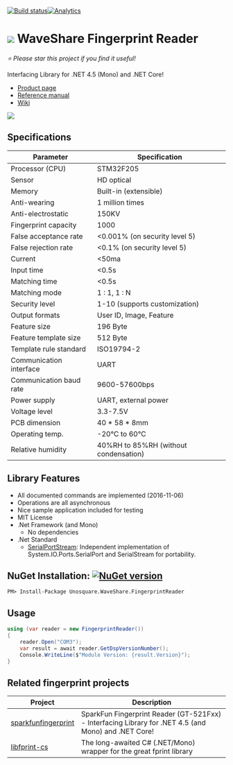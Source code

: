 [![Build status](https://ci.appveyor.com/api/projects/status/6t4myxvd36bfqwis/branch/master?svg=true)](https://ci.appveyor.com/project/geoperez/wsfingerprint/branch/master)[![Analytics](https://ga-beacon.appspot.com/UA-8535255-2/unosquare/wsfingerprint/)](https://github.com/igrigorik/ga-beacon)

# <img src="https://github.com/unosquare/wsfingerprint/raw/master/logos/wsfp-logo-32.png"></img> WaveShare Fingerprint Reader

*:star: Please star this project if you find it useful!*

Interfacing Library for .NET 4.5 (Mono) and .NET Core!

* [Product page](http://www.waveshare.com/uart-fingerprint-reader.htm)
* [Reference manual](http://www.waveshare.com/w/upload/6/65/UART-Fingerprint-Reader-UserManual.pdf)
* [Wiki](http://www.waveshare.com/wiki/UART_Fingerprint_Reader)

<img src="https://github.com/unosquare/wsfingerprint/raw/master/logos/wsfp-image.jpg">

## Specifications

| Parameter                    | Specification                         |
| ---------------------------- | ------------------------------------- |
| Processor (CPU)              | STM32F205                             |
| Sensor                       | HD optical                            |
| Memory                       | Built-in (extensible)                 |
| Anti-wearing                 | 1 million times                       |
| Anti-electrostatic           | 150KV                                 |
| Fingerprint capacity         | 1000                                  |
| False acceptance rate        | <0.001% (on security level 5)         |
| False rejection rate         | <0.1% (on security level 5)           |
| Current                      | <50ma                                 |
| Input time                   | <0.5s                                 |
| Matching time                | <0.5s                                 |
| Matching mode                | 1 : 1, 1 : N                          |
| Security level               | 1-10 (supports customization)         |
| Output formats               | User ID, Image, Feature               |
| Feature size                 | 196 Byte                              |
| Feature template size        | 512 Byte                              |
| Template rule standard       | ISO19794-2                            |
| Communication interface      | UART                                  |
| Communication baud rate      | 9600-57600bps                         |
| Power supply                 | UART, external power                  |
| Voltage level                | 3.3-7.5V                              |
| PCB dimension                | 40 * 58 * 8mm                             |
| Operating temp.              |-20℃ to 60℃                          |
| Relative humidity            | 40%RH to 85%RH (without condensation) |

## Library Features
* All documented commands are implemented (2016-11-06)
* Operations are all asynchronous
* Nice sample application included for testing
* MIT License
* .Net Framework (and Mono)
  * No dependencies
* .Net Standard
  * [SerialPortStream](https://github.com/jcurl/serialportstream): Independent implementation of System.IO.Ports.SerialPort and SerialStream for portability.

## NuGet Installation: [![NuGet version](https://badge.fury.io/nu/Unosquare.WaveShare.FingerprintReader.svg)](https://badge.fury.io/nu/Unosquare.WaveShare.FingerprintReader)

```
PM> Install-Package Unosquare.WaveShare.FingerprintReader
```

## Usage

```csharp
using (var reader = new FingerprintReader())
{
    reader.Open("COM3");
    var result = await reader.GetDspVersionNumber();
    Console.WriteLine($"Module Version: {result.Version}");
}
```


## Related fingerprint projects

| Project | Description |
|--------| ---|
|[sparkfunfingerprint](https://github.com/unosquare/sparkfunfingerprint)|SparkFun Fingerprint Reader (GT-521Fxx) - Interfacing Library for .NET 4.5 (and Mono) and .NET Core! |
|[libfprint-cs](https://github.com/unosquare/libfprint-cs)|The long-awaited C# (.NET/Mono) wrapper for the great fprint library|
